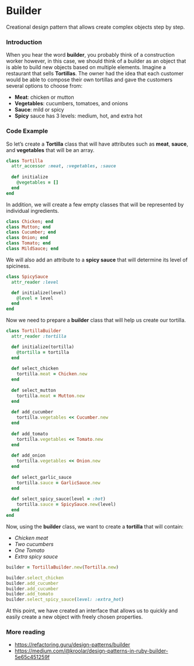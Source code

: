 # Builder

Creational design pattern that allows create complex objects step by step.

### Introduction
When you hear the word **builder**, you probably think of a construction worker however, in this case, we should think of a builder as an object that is able to build new objects based on multiple elements. Imagine a restaurant that sells **Tortillas**. The owner had the idea that each customer would be able to compose their own tortillas and gave the customers several options to choose from:

- **Meat**: chicken or mutton
- **Vegetables**: cucumbers, tomatoes, and onions
- **Sauce**: mild or spicy
- **Spicy** sauce has 3 levels: medium, hot, and extra hot

### Code Example
So let’s create a **Tortilla** class that will have attributes such as **meat**, **sauce**, and **vegetables** that will be an array.

``` ruby
class Tortilla
  attr_accessor :meat, :vegetables, :sauce
  
  def initialize
    @vegetables = []
  end
end
```

In addition, we will create a few empty classes that will be represented by individual ingredients.

``` ruby
class Chicken; end
class Mutton; end
class Cucumber; end
class Onion; end
class Tomato; end
class MildSauce; end
```

We will also add an attribute to a **spicy sauce** that will determine its level of spiciness.

``` ruby
class SpicySauce
  attr_reader :level

  def initialize(level)
    @level = level
  end
end
```

Now we need to prepare a **builder** class that will help us create our tortilla.

``` ruby
class TortillaBuilder
  attr_reader :tortilla

  def initialize(tortilla)
    @tortilla = tortilla
  end
 
  def select_chicken
    tortilla.meat = Chicken.new
  end
  
  def select_mutton
    tortilla.meat = Mutton.new
  end
  
  def add_cucumber
    tortilla.vegetables << Cucumber.new
  end
  
  def add_tomato
    tortilla.vegetables << Tomato.new
  end
  
  def add_onion
    tortilla.vegetables << Onion.new
  end
  
  def select_garlic_sauce
    tortilla.sauce = GarlicSauce.new
  end
  
  def select_spicy_sauce(level = :hot)
    tortilla.sauce = SpicySauce.new(level)
  end
end
```

Now, using the **builder** class, we want to create a **tortilla** that will contain:

- _Chicken meat_
- _Two cucumbers_
- _One Tomato_
- _Extra spicy sauce_

``` ruby
builder = TortillaBuilder.new(Tortilla.new)

builder.select_chicken
builder.add_cucumber
builder.add_cucumber
builder.add_tomato
builder.select_spicy_sauce(level: :extra_hot)
```

At this point, we have created an interface that allows us to quickly and easily create a new object with freely chosen properties.

### More reading
- https://refactoring.guru/design-patterns/builder
- https://medium.com/@kroolar/design-patterns-in-ruby-builder-5e65c451259f
